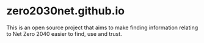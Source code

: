 # zero2030net.github.io

This is an open source project that aims to make finding information relating to Net Zero 2040 easier to find, use and trust.

